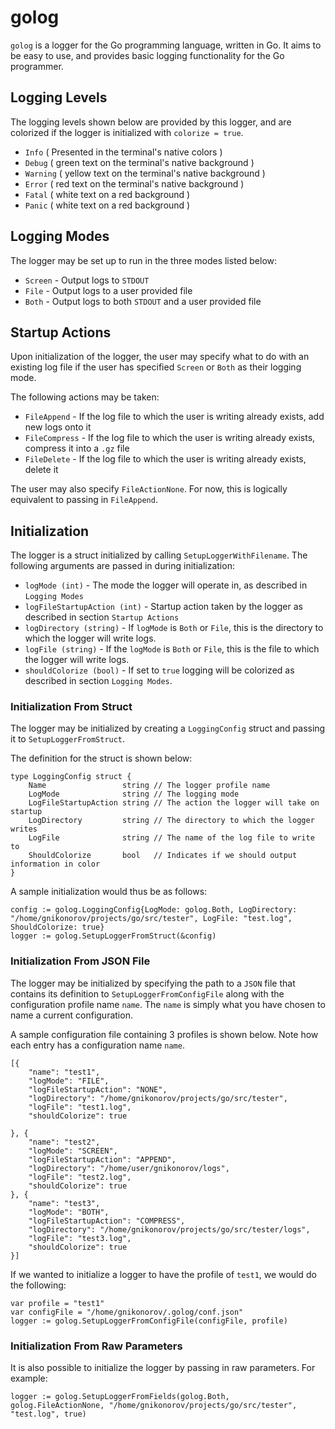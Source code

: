 # golog

`golog` is a logger for the Go programming language, written in Go. It aims to be easy to use, and provides basic
logging functionality for the Go programmer.

## Logging Levels

The logging levels shown below are provided by this logger, and are colorized if the logger is initialized with 
`colorize = true`.

+ `Info`    ( Presented in the terminal's native colors )
+ `Debug`   ( green text on the terminal's native background )
+ `Warning` ( yellow text on the terminal's native background )
+ `Error`   ( red text on the terminal's native background )
+ `Fatal`   ( white text on a red background )
+ `Panic`   ( white text on a red background )

## Logging Modes

The logger may be set up to run in the three modes listed below:

+ `Screen` - Output logs to `STDOUT`
+ `File`   - Output logs to a user provided file
+ `Both`   - Output logs to both `STDOUT` and a user provided file

## Startup Actions

Upon initialization of the logger, the user may specify what to do with an existing log file if the user has specified 
`Screen` or `Both` as their logging mode.

The following actions may be taken:

+ `FileAppend`   - If the log file to which the user is writing already exists, add new logs onto it
+ `FileCompress` - If the log file to which the user is writing already exists, compress it into a `.gz` file
+ `FileDelete`   - If the log file to which the user is writing already exists, delete it

The user may also specify `FileActionNone`. For now, this is logically equivalent to passing in `FileAppend`. 

## Initialization

The logger is a struct initialized by calling `SetupLoggerWithFilename`.
The following arguments are passed in during initialization:

+ `logMode (int)` - The mode the logger will operate in, as described in `Logging Modes`
+ `logFileStartupAction (int)` - Startup action taken by the logger as described in section `Startup Actions`
+ `logDirectory (string)` - If `logMode` is `Both` or `File`, this is the directory to which the logger will write logs.
+ `logFile (string)` - If the `logMode` is `Both` or `File`, this is the file to which the logger will write logs.
+ `shouldColorize (bool)` - If set to `true` logging will be colorized as described in section `Logging Modes`.

### Initialization From Struct

The logger may be initialized by creating a `LoggingConfig` struct and passing it to `SetupLoggerFromStruct`. 

The definition for the struct is shown below:

```
type LoggingConfig struct {
	Name                 string // The logger profile name
	LogMode              string // The logging mode
	LogFileStartupAction string // The action the logger will take on startup
	LogDirectory         string // The directory to which the logger writes
	LogFile              string // The name of the log file to write to
	ShouldColorize       bool   // Indicates if we should output information in color
}
```
A sample initialization would thus be as follows:

```
config := golog.LoggingConfig{LogMode: golog.Both, LogDirectory: "/home/gnikonorov/projects/go/src/tester", LogFile: "test.log", ShouldColorize: true}
logger := golog.SetupLoggerFromStruct(&config)
```
### Initialization From JSON File

The logger may be initialized by specifying the path to a `JSON` file that contains its definition to `SetupLoggerFromConfigFile` along with the configuration profile name `name`. The `name` is simply what you have chosen to name a current configuration.

A sample configuration file containing 3 profiles is shown below. Note how each entry has a configuration name `name`.

```
[{
	"name": "test1",
	"logMode": "FILE",
	"logFileStartupAction": "NONE",
	"logDirectory": "/home/gnikonorov/projects/go/src/tester",
	"logFile": "test1.log",
	"shouldColorize": true

}, {
	"name": "test2",
	"logMode": "SCREEN",
	"logFileStartupAction": "APPEND",
	"logDirectory": "/home/user/gnikonorov/logs",
	"logFile": "test2.log",
	"shouldColorize": true
}, {
	"name": "test3",
	"logMode": "BOTH",
	"logFileStartupAction": "COMPRESS",
	"logDirectory": "/home/gnikonorov/projects/go/src/tester/logs",
	"logFile": "test3.log",
	"shouldColorize": true
}]
```

If we wanted to initialize a logger to have the profile of `test1`, we would do the following:

```
var profile = "test1"
var configFile = "/home/gnikonorov/.golog/conf.json"
logger := golog.SetupLoggerFromConfigFile(configFile, profile)
```

### Initialization From Raw Parameters

It is also possible to initialize the logger by passing in raw parameters. For example:

```
logger := golog.SetupLoggerFromFields(golog.Both, golog.FileActionNone, "/home/gnikonorov/projects/go/src/tester", "test.log", true)
```
